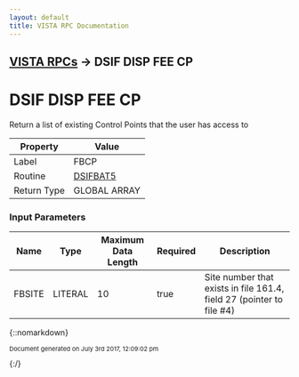 ```yaml
---
layout: default
title: VISTA RPC Documentation
---
```


## [VISTA RPCs](TableOfContents) &#8594; DSIF DISP FEE CP
# DSIF DISP FEE CP

 Return a list of existing Control Points that the user has access to

Property | Value
--- | ---
Label | FBCP
Routine | [DSIFBAT5](http://code.osehra.org/dox/Routine_DSIFBAT5_source.html)
Return Type | GLOBAL ARRAY


### Input Parameters

Name | Type | Maximum Data Length | Required | Description
--- | --- | --- | --- | ---
FBSITE | LITERAL | 10 | true | Site number that exists in file 161.4, field 27 (pointer to file #4)



{::nomarkdown} <br/><p style="font-size: 11px">Document generated on July 3rd 2017, 12:09:02 pm</p>{:/}